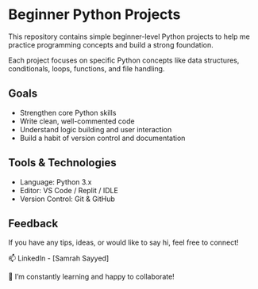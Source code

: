 # Beginner Python Projects

This repository contains simple beginner-level Python projects to help me practice programming concepts and build a strong foundation.

Each project focuses on specific Python concepts like data structures, conditionals, loops, functions, and file handling.


##  Goals

- Strengthen core Python skills
- Write clean, well-commented code
- Understand logic building and user interaction
- Build a habit of version control and documentation



##  Tools & Technologies

- Language: Python 3.x
- Editor: VS Code / Replit / IDLE
- Version Control: Git & GitHub
















## Feedback

If you have any tips, ideas, or would like to say hi, feel free to connect!

📫 LinkedIn - [Samrah Sayyed]

🌱 I’m constantly learning and happy to collaborate!
